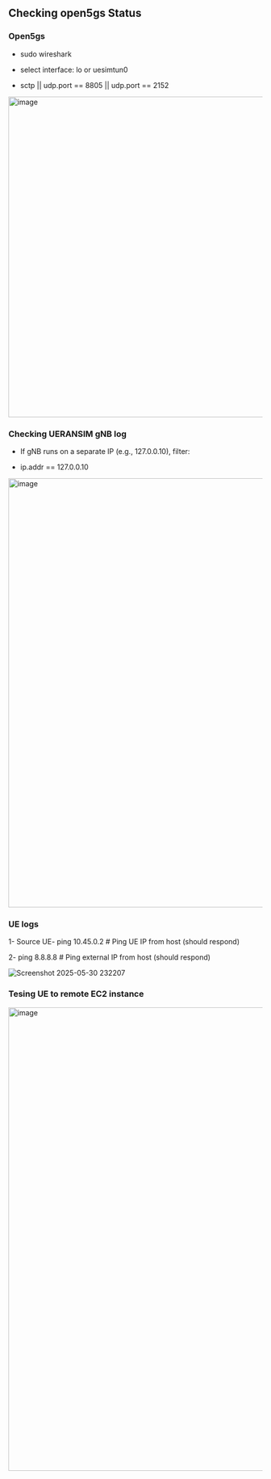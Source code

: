 ## Checking open5gs Status

### Open5gs
- sudo wireshark

- select interface: lo or uesimtun0

- sctp || udp.port == 8805 || udp.port == 2152


<img width="635" alt="image" src="https://github.com/user-attachments/assets/4298412a-001f-4981-abf8-e5a5036400ca" />

### Checking UERANSIM gNB log

- If gNB runs on a separate IP (e.g., 127.0.0.10), filter:

- ip.addr == 127.0.0.10

<img width="850" alt="image" src="https://github.com/user-attachments/assets/ba82403a-b6d9-46e9-8f13-5783a5db0de8" />

### UE logs

1- Source UE- ping 10.45.0.2  # Ping UE IP from host (should respond)

2- ping 8.8.8.8    # Ping external IP from host (should respond)


![Screenshot 2025-05-30 232207](https://github.com/user-attachments/assets/219f44c2-d755-409b-9c2c-74e6aaa61aec)

### Tesing UE to remote EC2 instance

<img width="918" alt="image" src="https://github.com/user-attachments/assets/1936db87-5747-414f-9c10-b3a851779eaa" />




